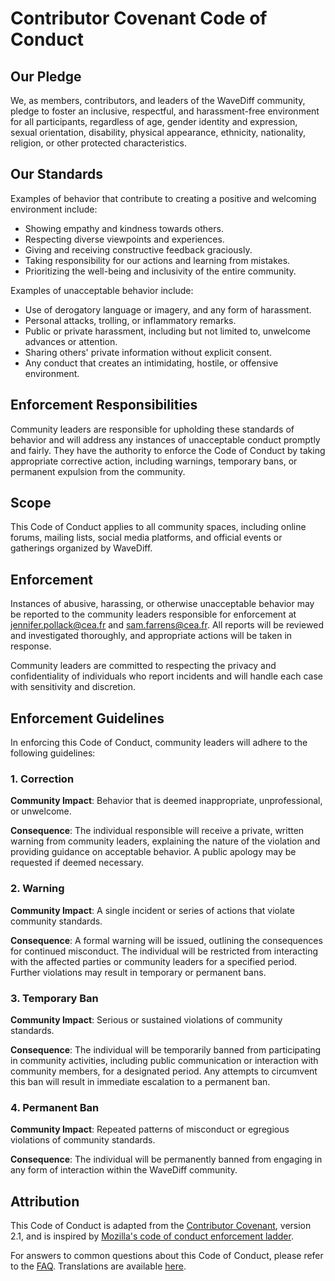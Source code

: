 # Contributor Covenant Code of Conduct

## Our Pledge

We, as members, contributors, and leaders of the WaveDiff community, pledge to foster an inclusive, respectful, and harassment-free environment for all participants, regardless of age, gender identity and expression, sexual orientation, disability, physical appearance, ethnicity, nationality, religion, or other protected characteristics.

## Our Standards

Examples of behavior that contribute to creating a positive and welcoming environment include:

- Showing empathy and kindness towards others.
- Respecting diverse viewpoints and experiences.
- Giving and receiving constructive feedback graciously.
- Taking responsibility for our actions and learning from mistakes.
- Prioritizing the well-being and inclusivity of the entire community.

Examples of unacceptable behavior include:

- Use of derogatory language or imagery, and any form of harassment.
- Personal attacks, trolling, or inflammatory remarks.
- Public or private harassment, including but not limited to, unwelcome advances or attention.
- Sharing others' private information without explicit consent.
- Any conduct that creates an intimidating, hostile, or offensive environment.

## Enforcement Responsibilities

Community leaders are responsible for upholding these standards of behavior and will address any instances of unacceptable conduct promptly and fairly. They have the authority to enforce the Code of Conduct by taking appropriate corrective action, including warnings, temporary bans, or permanent expulsion from the community.

## Scope

This Code of Conduct applies to all community spaces, including online forums, mailing lists, social media platforms, and official events or gatherings organized by WaveDiff.

## Enforcement

Instances of abusive, harassing, or otherwise unacceptable behavior may be reported to the community leaders responsible for enforcement at jennifer.pollack@cea.fr and sam.farrens@cea.fr. All reports will be reviewed and investigated thoroughly, and appropriate actions will be taken in response.

Community leaders are committed to respecting the privacy and confidentiality of individuals who report incidents and will handle each case with sensitivity and discretion.

## Enforcement Guidelines

In enforcing this Code of Conduct, community leaders will adhere to the following guidelines:

### 1. Correction

**Community Impact**: Behavior that is deemed inappropriate, unprofessional, or unwelcome.

**Consequence**: The individual responsible will receive a private, written warning from community leaders, explaining the nature of the violation and providing guidance on acceptable behavior. A public apology may be requested if deemed necessary.

### 2. Warning

**Community Impact**: A single incident or series of actions that violate community standards.

**Consequence**: A formal warning will be issued, outlining the consequences for continued misconduct. The individual will be restricted from interacting with the affected parties or community leaders for a specified period. Further violations may result in temporary or permanent bans.

### 3. Temporary Ban

**Community Impact**: Serious or sustained violations of community standards.

**Consequence**: The individual will be temporarily banned from participating in community activities, including public communication or interaction with community members, for a designated period. Any attempts to circumvent this ban will result in immediate escalation to a permanent ban.

### 4. Permanent Ban

**Community Impact**: Repeated patterns of misconduct or egregious violations of community standards.

**Consequence**: The individual will be permanently banned from engaging in any form of interaction within the WaveDiff community.

## Attribution

This Code of Conduct is adapted from the [Contributor Covenant](https://www.contributor-covenant.org), version 2.1, and is inspired by [Mozilla's code of conduct enforcement ladder](https://github.com/mozilla/diversity).

For answers to common questions about this Code of Conduct, please refer to the [FAQ](https://www.contributor-covenant.org/faq). Translations are available [here](https://www.contributor-covenant.org/translations).


